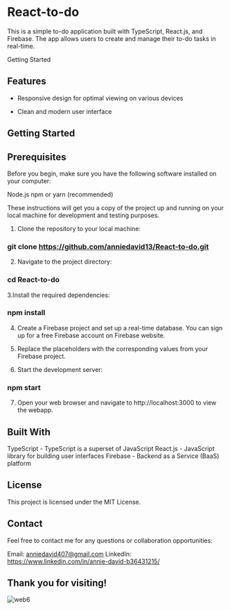 # React-to-do
This is a simple to-do application built with TypeScript, React.js, and Firebase. The app allows users to create and manage their to-do tasks in real-time.

Getting Started


## Features
- Responsive design for optimal viewing on various devices

- Clean and modern user interface


## Getting Started

## Prerequisites
Before you begin, make sure you have the following software installed on your computer:

Node.js
npm or yarn (recommended)

These instructions will get you a copy of the project up and running on your local machine for development and testing purposes.

1. Clone the repository to your local machine:

### git clone https://github.com/anniedavid13/React-to-do.git


2. Navigate to the project directory:

### cd React-to-do

3.Install the required dependencies:

### npm install

4. Create a Firebase project and set up a real-time database. You can sign up for a free Firebase account on Firebase website.

5. Replace the placeholders with the corresponding values from your Firebase project.

6. Start the development server:

### npm start

7. Open your web browser and navigate to http://localhost:3000 to view the webapp.



## Built With
TypeScript - TypeScript is a superset of JavaScript
React.js - JavaScript library for building user interfaces
Firebase - Backend as a Service (BaaS) platform

## License
This project is licensed under the MIT License.


## Contact
Feel free to contact me for any questions or collaboration opportunities:

Email: anniedavid407@gmail.com
LinkedIn: https://www.linkedin.com/in/annie-david-b36431215/


## Thank you for visiting!


![web6](https://user-images.githubusercontent.com/91792578/217996315-19944eab-0711-4f81-b924-238b4facec14.png)
